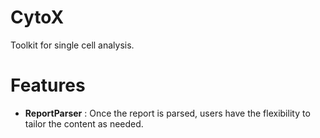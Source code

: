 # CytoX
Toolkit for single cell analysis.

# Features
<ul>
  <li><b>ReportParser</b> : Once the report is parsed, users have the flexibility to tailor the content as needed.</li>
</ul>
